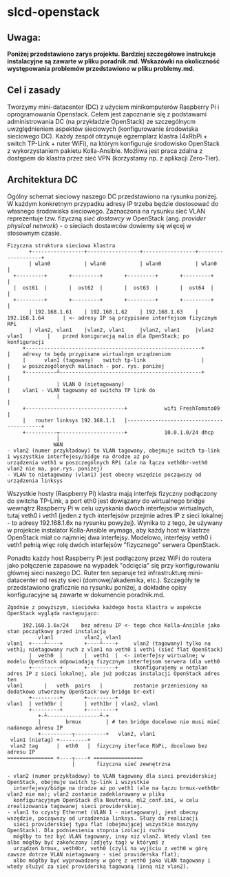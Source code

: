 # slcd-openstack

## Uwaga: ##
**Poniżej przedstawiono zarys projektu. Bardziej szczegółowe instrukcje instalacyjne są zawarte w pliku poradnik.md. Wskazówki na okoliczność występowania problemów przedstawiono w pliku problemy.md.**

## Cel i zasady ## 

Tworzymy mini-datacenter (DC) z użyciem minikomputerów Raspberry Pi i oprogramowania Openstack. Celem jest zapoznanie się z podstawami administrowania DC (na przykładzie OpenStack) ze szczególnycm uwzględnieniem aspektów sieciowych (konfigurowanie środowiska sieciowego DC). Każdy zespół otrzynuje egzemplarz klastra (4xRbPi + switch TP-Link + ruter WiFi), na którym konfiguruje środowisko OpenStack z wykorzystaniem pakietu Kolla-Ansible. Możliwa jest praca zdalna z dostępem do klastra przez sieć VPN (korzystamy np. z aplikacji Zero-Tier).

## Architektura DC ##
Ogólny schemat sieciowy naszego DC przedstawiono na rysunku poniżej. W każdym konkretnym przypadku adresy IP trzeba będzie dostosować do własnego środowiska sieciowego. Zaznaczona na rysunku sieć VLAN reprezentuje tzw. fizyczną _sieć dostawcy_ w OpenStack (ang. _provider physical network_) - o sieciach dostawców dowiemy się więcej w stosownym czasie.

```
Fizyczna struktura sieciowa klastra
       +-----------------+-----------------+-----------------+-------------------+
       | wlan0           | wlan0           | wlan0           | wlan0             |
  +---------+       +---------+       +---------+       +---------+              |
  |  ost61  |       |  ost62  |       |  ost63  |       |  ost64  |              |
  +---------+       +---------+       +---------+       +---------+              |
       | 192.168.1.61    | 192.168.1.62    | 192.168.1.63    | 192.168.1.64      | <- adresy IP są przypisane interfejsom fizycznym RPi  
       | vlan2, vlan1    |vlan2, vlan1     |vlan2, vlan1     |vlan2 vlan1        |    przed koniguracją malin dla OpenStack; po konfiguracji 
     +---------------------------------------------------------+                 |    adresy te będą przypisane wirtualnym urządzeniom
     |      vlan1 (tagowany)   switch tp-link                  |                 |    w poszczególonych malinach - por. rys. poniżej
     +----------┴----------------------------------------------+                 |
                | VLAN 0 (nietagowany)                                           |    vlan1 - VLAN tagowany od switcha TP link do 
                |                                                                |
     +--------------------------------+            wifi FreshTomato09            |
     |   router linksys 192.168.1.1   |------------------------------------------+
     +----------┬---------------------+            10.0.1.0/24 dhcp
                |
               WAN
- vlan2 (numer przykładowy) to VLAN tagowany, obejmuje switch tp-link i wyszystkie interfejesy/bidge na drodze aż po
urządzenia veth1 w poszczególnych RPi (ale na łączu veth0br-veth0 vlan2 nie ma, por.rys. poniżej)
- VLAN to nietagowany (vlan1) jest obecny wszędzie począwszy od urządzenia linksys
```

Wszystkie hosty (Raspberry Pi) klastra mają interfejs fizyczny podłączony do switcha TP-Link, a port eth0 jest dowiązany do wirtualnego bridge wewnątrz Raspberry Pi w celu uzyskania dwóch interfejsów wirtualnych, tutaj veth0 i veth1 (jeden z tych interfejsów przejmie adres IP z sieci lokalnej - to adresy 192.168.1.6x na rysunku powyżej). Wynika to z tego, że używany w projekcie instalator Kolla-Ansible wymaga, aby każdy host w klastrze OpenStack miał co najmniej dwa interfejsy. Modelowo, interfejsy veth0 i veth1 pełnią więc rolę dwóch interfejsów "fizycznego" serwera OpenStack.

Ponadto każdy host Raspberry Pi jest podłączony przez WiFi do routera jako połączenie zapasowe na wypadek "odcięcia" się przy konfigurowaniu głównej sieci naszego DC. Ruter ten separuje też infrastrukturę mini-datacenter od reszty sieci (domowej/akademika, etc.). Szczegóły te przedstawiono graficznie na rysunku poniżej, a dokładne opisy konfiguracyjne są zawarte w dokumencie poradnik.md.

```
Zgodnie z powyższym, sieciówka każdego hosta klastra w aspekcie OpenStack wygląda następująco:

     192.168.1.6x/24    bez adresu IP <- tego chce Kolla-Ansible jako stan początkowy przed instalacją
          vlan1          vlan2, vlan1
vlan1  +----┴----+       +----┴----+     vlan2 (tagowany) tylko na veth1; nietagowany ruch z vlan1 na veth0 i veth1 (sieć flat OpenStack)
       |  veth0  |       |  veth1  |  <- interfejsy wirtualne; w modelu OpenStack odpowiadają fizycznym interfejsom serwera (dla veth0 
       +---------+       +---------+     skonfigurujemy w netplan adres IP z sieci lokalnej, ale już podczas instalacji OpenStack adres ten 
vlan1       |   veth  pairs   |          zostanie przeniesiony na dodatkowo utworzony OpenStack'owy bridge br-ext)
       +---------+       +---------+
vlan1  | veth0br |       | veth1br | vlan2, vlan1
       +---------+       +---------+
          +-┴-----------------┴-+
          |        brmux        | # ten bridge docelowo nie musi mieć nadanego adresu IP
          +----------┬----------+   vlan2, vlan1
 vlan1 (nietag) +---------+ 
 vlan2 tag      |  eth0   |  fizyczny iterface RbPi, docelowo bez adresu IP
=============== +----┬----+ ================
                     |       fizyczna sieć zewnętrzna

- vlan2 (numer przykładowy) to VLAN tagowany dla sieci providerskiej OpenStack, obejmuje switch tp-link i wszystkie
  interfejesy/bidge na drodze aż po veth1 (ale na łączu brmux-veth0br vlan2 nie ma); vlan2 zostanie zadeklarowany w pliku
  konfiguracyjnym OpenStack dla Neutrona, ml2_conf.ini, w celu zrealizowania tagowanej sieci providerskiej.
- vlan1 to czysty Ethernet (VLAN 1 - nietagowany), jest obecny wszędzie, począwszy od urządzenia linksys. Słuzy do realizacji
  sieci providerskiej typu flat (obejmującej wszystkie maszyny OpenStack). Dla podniesienia stopnia izolacji ruchu
  mógłby to też być VLAN tagowany, inny niż vlan2. Wtedy vlan1 ten albo mógłby być zakończony (zdjęty tag) w którymś z
  urządzeń brmux, veth0br, veth0 (czyli na wyjściu z veth0 w górę zawsze dotrze VLAN nietagowany - sieć providerska flat);
  albo mógłby być wyprowadzony w górę z veth0 jako VLAN tagowany i wtedy służyć za sieć providerską tagowaną (inną niż vlan2).
```
